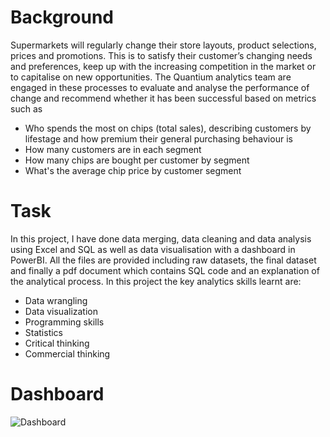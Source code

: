 # Background
Supermarkets will regularly change their store layouts, product selections, prices and promotions. This is to satisfy their customer’s changing needs and preferences, keep up with the increasing competition in the market or to capitalise on new opportunities. The Quantium analytics team are engaged in these processes to evaluate and analyse the performance of change and recommend whether it has been successful based on metrics such as
- Who spends the most on chips (total sales), describing customers by lifestage and how premium their general purchasing behaviour is
- How many customers are in each segment
- How many chips are bought per customer by segment
- What's the average chip price by customer segment

# Task
In this project, I have done data merging, data cleaning and data analysis using Excel and SQL as well as data visualisation with a dashboard in PowerBI. All the files are provided including raw datasets, the final dataset and finally a pdf document which contains SQL code and an explanation of the analytical process.
In this project the key analytics skills learnt are:

- Data wrangling
- Data visualization
- Programming skills
- Statistics
- Critical thinking
- Commercial thinking

# Dashboard
![Dashboard](https://user-images.githubusercontent.com/107829400/203481475-8423e02e-f8b1-46d0-9d20-58c0f7629f9c.png)
